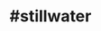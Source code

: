 ---
title: "#stillwater"
hashtag: "stillwater"
tags:
  - Cities I have lived in
  - Cities I have visited
---